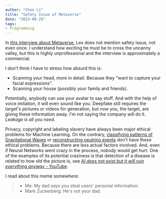```yaml
---
author: "Chen Li"
title: "Safety Issue of Metaverse"
date: "2023-09-29"
tags: 
- Programming
---
```


In [this interview about Metaverse](https://www.youtube.com/watch?v=MVYrJJNdrEg), Lex does not mention safety issue, not even once. I understand how exciting he must be to cross the uncanny valley, but this is highly unprofessional and the interview is approximately a commercial.

I don't think I have to stress how absurd this is:
- Scanning your head, more in detail. Because they "want to capture your facial expressions".
- Scanning your house (possibly your family and friends).

Potentially, anybody can use your avatar to say stuff. And with the help of voice imitation, it will even sound like you. Deepfake still requires the target's pictures or videos for generation, but now you, the target, are giving these information away. I'm not saying the company will do it. _Leakage is all you need_.

Privacy, copyright and labeling slavery have always been major ethical problems for Machine Learning. On the contrary, [classifying patterns of Gravitational Waves](https://chenli2049.github.io/posts/20230810-gravity-spy-2.0/) or [reconstructing neutrino events](https://chenli2049.github.io/posts/20230828-new-paper-on-arxiv-new-repository-iseecube/) don't have these ethical problems. Because there are less actual factors involved. And, even if Neural Networks went crazy in the process, nobody would get hurt. One of the examples of its potential craziness is that detection of a disease is related to how old the picture is, see [_AI does not exist but it will ruin everything anyway_ - YouTube](https://www.youtube.com/watch?v=EUrOxh_0leE).

I read about this meme somewhere:

>- Me: My dad says you steal users' personal information.
>- Mark Zuckerberg: He's not your dad.